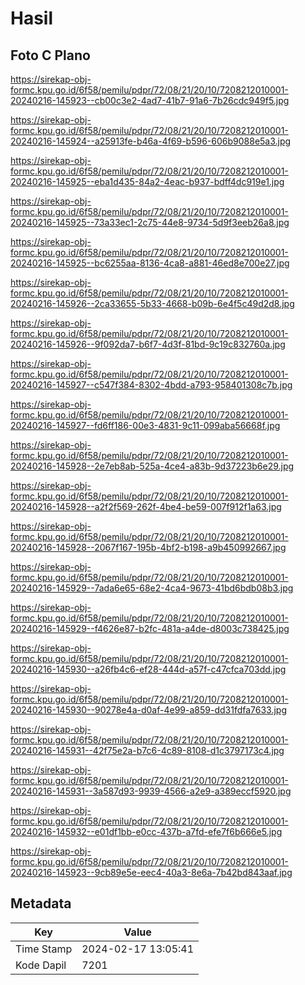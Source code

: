 # Hasil

## Foto C Plano

https://sirekap-obj-formc.kpu.go.id/6f58/pemilu/pdpr/72/08/21/20/10/7208212010001-20240216-145923--cb00c3e2-4ad7-41b7-91a6-7b26cdc949f5.jpg

https://sirekap-obj-formc.kpu.go.id/6f58/pemilu/pdpr/72/08/21/20/10/7208212010001-20240216-145924--a25913fe-b46a-4f69-b596-606b9088e5a3.jpg

https://sirekap-obj-formc.kpu.go.id/6f58/pemilu/pdpr/72/08/21/20/10/7208212010001-20240216-145925--eba1d435-84a2-4eac-b937-bdff4dc919e1.jpg

https://sirekap-obj-formc.kpu.go.id/6f58/pemilu/pdpr/72/08/21/20/10/7208212010001-20240216-145925--73a33ec1-2c75-44e8-9734-5d9f3eeb26a8.jpg

https://sirekap-obj-formc.kpu.go.id/6f58/pemilu/pdpr/72/08/21/20/10/7208212010001-20240216-145925--bc6255aa-8136-4ca8-a881-46ed8e700e27.jpg

https://sirekap-obj-formc.kpu.go.id/6f58/pemilu/pdpr/72/08/21/20/10/7208212010001-20240216-145926--2ca33655-5b33-4668-b09b-6e4f5c49d2d8.jpg

https://sirekap-obj-formc.kpu.go.id/6f58/pemilu/pdpr/72/08/21/20/10/7208212010001-20240216-145926--9f092da7-b6f7-4d3f-81bd-9c19c832760a.jpg

https://sirekap-obj-formc.kpu.go.id/6f58/pemilu/pdpr/72/08/21/20/10/7208212010001-20240216-145927--c547f384-8302-4bdd-a793-958401308c7b.jpg

https://sirekap-obj-formc.kpu.go.id/6f58/pemilu/pdpr/72/08/21/20/10/7208212010001-20240216-145927--fd6ff186-00e3-4831-9c11-099aba56668f.jpg

https://sirekap-obj-formc.kpu.go.id/6f58/pemilu/pdpr/72/08/21/20/10/7208212010001-20240216-145928--2e7eb8ab-525a-4ce4-a83b-9d37223b6e29.jpg

https://sirekap-obj-formc.kpu.go.id/6f58/pemilu/pdpr/72/08/21/20/10/7208212010001-20240216-145928--a2f2f569-262f-4be4-be59-007f912f1a63.jpg

https://sirekap-obj-formc.kpu.go.id/6f58/pemilu/pdpr/72/08/21/20/10/7208212010001-20240216-145928--2067f167-195b-4bf2-b198-a9b450992667.jpg

https://sirekap-obj-formc.kpu.go.id/6f58/pemilu/pdpr/72/08/21/20/10/7208212010001-20240216-145929--7ada6e65-68e2-4ca4-9673-41bd6bdb08b3.jpg

https://sirekap-obj-formc.kpu.go.id/6f58/pemilu/pdpr/72/08/21/20/10/7208212010001-20240216-145929--f4626e87-b2fc-481a-a4de-d8003c738425.jpg

https://sirekap-obj-formc.kpu.go.id/6f58/pemilu/pdpr/72/08/21/20/10/7208212010001-20240216-145930--a26fb4c6-ef28-444d-a57f-c47cfca703dd.jpg

https://sirekap-obj-formc.kpu.go.id/6f58/pemilu/pdpr/72/08/21/20/10/7208212010001-20240216-145930--90278e4a-d0af-4e99-a859-dd31fdfa7633.jpg

https://sirekap-obj-formc.kpu.go.id/6f58/pemilu/pdpr/72/08/21/20/10/7208212010001-20240216-145931--42f75e2a-b7c6-4c89-8108-d1c3797173c4.jpg

https://sirekap-obj-formc.kpu.go.id/6f58/pemilu/pdpr/72/08/21/20/10/7208212010001-20240216-145931--3a587d93-9939-4566-a2e9-a389eccf5920.jpg

https://sirekap-obj-formc.kpu.go.id/6f58/pemilu/pdpr/72/08/21/20/10/7208212010001-20240216-145932--e01df1bb-e0cc-437b-a7fd-efe7f6b666e5.jpg

https://sirekap-obj-formc.kpu.go.id/6f58/pemilu/pdpr/72/08/21/20/10/7208212010001-20240216-145923--9cb89e5e-eec4-40a3-8e6a-7b42bd843aaf.jpg


## Metadata

| Key        | Value               |
| ---------- | ------------------- |
| Time Stamp | 2024-02-17 13:05:41 |
| Kode Dapil | 7201                |



